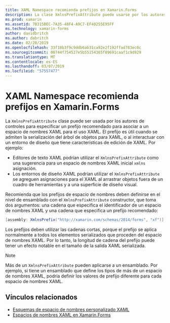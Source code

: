 ```yaml
---
title: XAML Namespace recomienda prefijos en Xamarin.Forms
description: La clase XmlnsPrefixAttribute puede usarse por los autores de controles para especificar un prefijo recomendado para asociar a un espacio de nombres XAML para el uso XAML.
ms.prod: xamarin
ms.assetid: 7B315BEC-7A35-48F4-A9C7-EF40255E95FF
ms.technology: xamarin-forms
author: davidbritch
ms.author: dabritch
ms.date: 02/28/2019
ms.openlocfilehash: 33f18b3f9c9ddb6ab31ca92e2f192ffad783ec0c
ms.sourcegitcommit: 00744f754527e5b55154365f89691caaf1c9d929
ms.translationtype: MT
ms.contentlocale: es-ES
ms.lasthandoff: 03/07/2019
ms.locfileid: "57557477"
---
```

# <a name="xaml-namespace-recommended-prefixes-in-xamarinforms"></a>XAML Namespace recomienda prefijos en Xamarin.Forms

La `XmlnsPrefixAttribute` clase puede ser usada por los autores de controles para especificar un prefijo recomendado para asociar a un espacio de nombres XAML para el uso XAML. El prefijo es útil cuando se admiten la serialización del árbol de objetos para XAML, o al interactuar con un entorno de diseño que tiene características de edición de XAML. Por ejemplo:

- Editores de texto XAML podrían utilizar el `XmlnsPrefixAttribute` como una sugerencia para un espacio de nombres XAML inicial `xmlns` asignación.
- Los entornos de diseño XAML podrían utilizar el `XmlnsPrefixAttribute` se agreguen asignaciones para el XAML al arrastrar objetos fuera de un cuadro de herramientas y a una superficie de diseño visual.

Recomienda que los prefijos de espacio de nombres deben definirse en el nivel de ensamblado con el `XmlnsPrefixAttribute` constructor, que toma dos argumentos: una cadena que especifica el identificador de un espacio de nombres XAML y una cadena que especifica un prefijo recomendado:

```csharp
[assembly: XmlnsPrefix("http://xamarin.com/schemas/2014/forms", "xf")]
```

Los prefijos deben utilizar las cadenas cortas, porque el prefijo se aplica normalmente a todos los elementos serializados que proceden del espacio de nombres XAML. Por lo tanto, la longitud de cadena del prefijo puede tener un efecto notable en el tamaño de la salida XAML serializada.

> [!NOTE]
> Más de un `XmlnsPrefixAttribute` pueden aplicarse a un ensamblado. Por ejemplo, si tiene un ensamblado que define los tipos de más de un espacio de nombres XAML, podría definir los valores de prefijo diferente para cada espacio de nombres XAML.

## <a name="related-links"></a>Vínculos relacionados

- [Esquemas de espacio de nombres personalizado XAML](custom-namespace-schemas.md)
- [Espacios de nombres XAML en Xamarin.Forms](namespaces.md)
